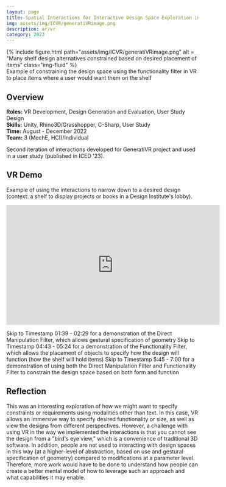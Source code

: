 ```yaml
---
layout: page
title: Spatial Interactions for Interactive Design Space Exploration in 2D and VR
img: assets/img/ICVR/generatiVRimage.png
description: ar/vr
category: 2023
---
```

<div class="row">
    <div class="w-50 p-3">
        {% include figure.html path="assets/img/ICVR/generatiVRimage.png" alt = "Many shelf design alternatives constrained based on desired placement of items" class="img-fluid" %}
    </div>
</div>
<div class="caption">
    Example of constraining the design space using the functionality filter in VR to place items where a user would want them on the shelf
</div>

## Overview
**Roles:** VR Development, Design Generation and Evaluation, User Study Design  
**Skills:** Unity, Rhino3D/Grasshopper, C-Sharp, User Study   
**Time:** August - December 2022  
**Team:** 3 (MechE, HCI)/Individual   

Second iteration of interactions developed for GeneratiVR project and used in a user study (published in ICED '23).

## VR Demo
Example of using the interactions to narrow down to a desired design (context: a shelf to display projects or books in a Design Institute's lobby).
<iframe width="560" height="315" src="https://drive.google.com/file/d/1_fd6jwaStWsA72pomCqgWaR6ba-WQVsn/view?usp=sharing" frameborder="0" allow="accelerometer; autoplay; clipboard-write; encrypted-media; gyroscope; picture-in-picture" allowfullscreen></iframe>

Skip to Timestamp 01:39 - 02:29 for a demonstration of the Direct Manipulation Filter, which allows gestural specification of geometry
Skip to Timestamp 04:43 - 05:24 for a demonstration of the Functionality Filter, which allows the placement of objects to specify how the design will function (how the shelf will hold items)
Skip to Timestamp 5:45 - 7:00 for a demonstration of using both the Direct Manipulation Filter and Functionality Filter to constrain the design space based on both form and function

## Reflection
This was an interesting exploration of how we might want to specify constraints or requirements using modalities other than text. In this case, VR allows an immersive way to specify desired functionality or size, as well as view the designs from different perspectives. However, a challenge with using VR in the way we implemented the interactions is that you cannot see the design from a "bird's eye view," which is a convenience of traditional 3D software. In addition, people are not used to interacting with design spaces in this way (at a higher-level of abstraction, based on use and gestural specification of geometry) compared to modifications at a parameter level. Therefore, more work would have to be done to understand how people can create a better mental model of how to leverage such an approach and what capabilities it may enable.
